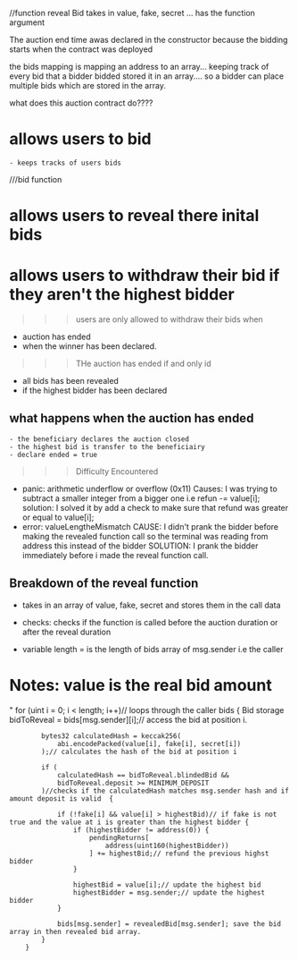 //function reveal Bid 
takes in value, fake, secret ... has the function argument

The auction end time awas declared in the constructor because the bidding starts when the contract was deployed

the bids mapping is mapping an address to an array... keeping track of every bid that a bidder bidded stored it in an array.... so a bidder can place multiple bids which are stored in the array.

what does this auction contract do????
# allows users to bid
    - keeps tracks of users bids 
///bid function

# allows users to reveal there inital bids
    
# allows users to withdraw their bid if they aren't the highest bidder

>>> users are only allowed to withdraw their bids when
 - auction has ended
 - when the winner has been declared.


>>>  THe auction has ended if and only id
- all bids has been revealed 
- if the highest bidder has been declared
## what happens when the auction has ended
    - the beneficiary declares the auction closed
    - the highest bid is transfer to the beneficiairy
    - declare ended = true

>>> Difficulty Encountered
 - panic: arithmetic underflow or overflow (0x11)
    Causes: I was trying to subtract a smaller integer from  a bigger one
     i.e refun -= value[i];
     solution: I solved it by add a check to make sure that refund was greater or equal to value[i];
 -  error: valueLengtheMismatch
        CAUSE:  I didn't prank the bidder before making the revealed function call so the terminal was reading from address this instead of the  bidder
        SOLUTION: I prank the bidder immediately before i made the reveal function call.
## Breakdown of the reveal function

 - takes in an array of value, fake, secret and stores them in the call data
 - checks: checks if the function is called before the auction duration or after the reveal duration

 - variable length = is the length of bids array of  msg.sender i.e the caller

# Notes: value is the real bid amount
"
 for (uint i = 0; i < length; i++)// loops through the caller bids {
            Bid storage bidToReveal = bids[msg.sender][i];// access the bid at position i.

            bytes32 calculatedHash = keccak256(
                abi.encodePacked(value[i], fake[i], secret[i])
            );// calculates the hash of the bid at position i

            if (
                calculatedHash == bidToReveal.blindedBid &&
                bidToReveal.deposit >= MINIMUM_DEPOSIT
            )//checks if the calculatedHash matches msg.sender hash and if amount deposit is valid  {

                if (!fake[i] && value[i] > highestBid)// if fake is not true and the value at i is greater than the highest bidder {
                    if (highestBidder != address(0)) {
                        pendingReturns[
                            address(uint160(highestBidder))
                        ] += highestBid;// refund the previous highst bidder
                    }

                    highestBid = value[i];// update the highest bid
                    highestBidder = msg.sender;// update the highest bidder
                }

                bids[msg.sender] = revealedBid[msg.sender]; save the bid array in then revealed bid array.
            }
        }

